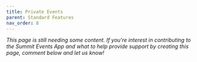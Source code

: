 ```yaml
---
title: Private Events
parent: Standard Features
nav_order: 8
---
```


*This page is still needing some content. If you're interest in contributing to the Summit Events App and what to help provide support by creating this page, comment below and let us know!*

